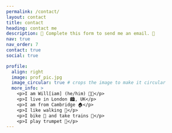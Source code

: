 ```yaml
---
permalink: /contact/
layout: contact
title: contact
heading: contact me
description: 📜 Complete this form to send me an email. 📜
nav: true
nav_order: 7
contact: true
social: true

profile:
  align: right
  image: prof_pic.jpg
  image_circular: true # crops the image to make it circular
  more_info: >
    <p>I am Will[iam] (he/him) 🏳️‍🌈</p>
    <p>I live in London 🏙️, UK</p>
    <p>I am from Cambridge 🏠</p>
    <p>I like walking 🚶</p>
    <p>I bike 🚴 and take trains 🚆</p>
    <p>I play trumpet 🎺</p>
---
```

